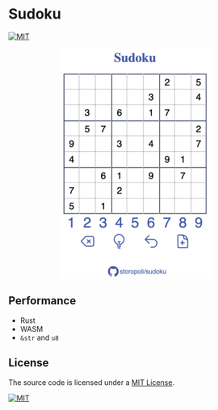# Sudoku

[![MIT](https://img.shields.io/badge/License-MIT-lightgrey.svg)](https://opensource.org/license/mit/)

<!-- FIXME: add a screenshot -->
<div align="center">
    <img src="screenshot.png" alt="Description" width="300"/>
</div>

## Performance

<!-- FIXME: add information -->
- Rust
- WASM
- `&str` and `u8`

## License

The source code is licensed under a
[MIT License](https://opensource.org/license/mit/).

[![MIT](https://upload.wikimedia.org/wikipedia/commons/f/f8/License_icon-mit-88x31-2.svg)](https://opensource.org/license/mit/)
